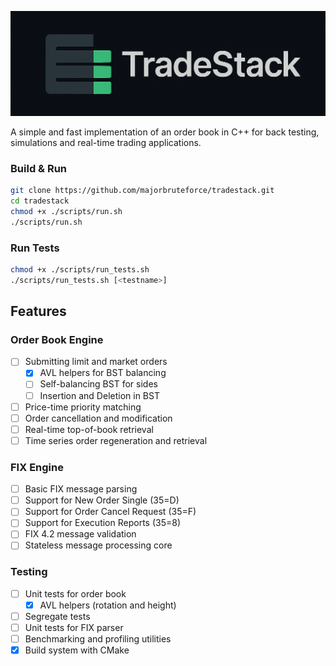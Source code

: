 <p align="center">
  <img src="docs/assets/banner-dark.png" alt="Banner" width="850">
</p>

A simple and fast implementation of an order book in C++ for
back testing, simulations and real-time trading applications.

### Build & Run

```bash
git clone https://github.com/majorbruteforce/tradestack.git
cd tradestack
chmod +x ./scripts/run.sh
./scripts/run.sh
```

### Run Tests

```bash
chmod +x ./scripts/run_tests.sh
./scripts/run_tests.sh [<testname>]
```

## Features

### Order Book Engine

- [ ] Submitting limit and market orders
  - [x] AVL helpers for BST balancing
  - [ ] Self-balancing BST for sides
  - [ ] Insertion and Deletion in BST
- [ ] Price-time priority matching
- [ ] Order cancellation and modification
- [ ] Real-time top-of-book retrieval
- [ ] Time series order regeneration and retrieval

### FIX Engine

- [ ] Basic FIX message parsing
- [ ] Support for New Order Single (35=D)
- [ ] Support for Order Cancel Request (35=F)
- [ ] Support for Execution Reports (35=8)
- [ ] FIX 4.2 message validation
- [ ] Stateless message processing core

### Testing

- [ ] Unit tests for order book
  - [x] AVL helpers (rotation and height)
- [ ] Segregate tests  
- [ ] Unit tests for FIX parser
- [ ] Benchmarking and profiling utilities
- [x] Build system with CMake
